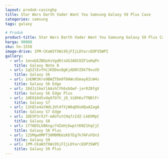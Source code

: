 ```yaml
---
layout: produk-casinghp
title: Star Wars Darth Vader Want You Samsung Galaxy S9 Plus Case
categories: samsung
tags: galaxy

# Produk
product-title: Star Wars Darth Vader Want You Samsung Galaxy S9 Plus Case
harga: 90000
sku: hn-1558
image-drive: 1PM-CKaW3fXWi95jFIjLDYarcEOP35WPI
gallery:
  - url: 1enobEZBQoXvVgd6tsUG3ADCOZF1oHqPn
    title: Galaxy Note 8
  - url: 1q5ZlEvfhCJKODexQgKjADNYZ8X79xuVO
    title: Galaxy S6
  - url: 1nENR3Kre9BWZTDm9T0AWcdGmay8ZcW4s
    title: Galaxy S6 Edge
  - url: 1DdJz1kwtlAAshCYh6xbOwF-jerRZ0fgV
    title: Galaxy S6 Edge Plus
  - url: 1HEO1045vOq97O7V_jD_VzDhKvfTNDlFr
    title: Galaxy S7
  - url: 11hQle4atNdL3dt4fXjW6qDOuHQaAZagA
    title: Galaxy S7 Edge
  - url: 1DE5P3rXJf-mAUfutCHqfzIdZ-LkDXMpC
    title: Galaxy S8
  - url: 1f76D5LU0Kngc74ZeHj6wpttKNZ1hqCjC
    title: Galaxy S8 Plus
  - url: 125MqwOMPT30M8MbUzKbTEg7k7HFxFDn3
    title: Galaxy S9
  - url: 1PM-CKaW3fXWi95jFIjLDYarcEOP35WPI
    title: Galaxy S9 Plus
---
```

